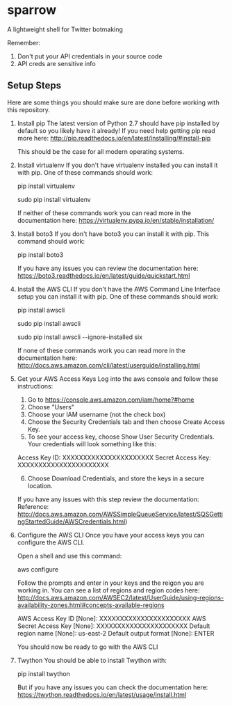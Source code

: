 # sparrow
A lightweight shell for Twitter botmaking

Remember:
1. Don't put your API credentials in your source code
2. API creds are sensitive info

## Setup Steps
Here are some things you should make sure are
done before working with this repository.

1. Install pip
    The latest version of Python 2.7 should have 
    pip installed by default so you likely have it 
    already! If you need help getting pip read 
    more here:
    http://pip.readthedocs.io/en/latest/installing/#install-pip

    This should be the case for all modern operating systems.

2. Install virtualenv
    If you don't have virtualenv installed you can
    install it with pip. One of these commands
    should work:
    
    pip install virtualenv
    
    sudo pip install virtualenv

    If neither of these commands work you can read
    more in the documentation here:
    https://virtualenv.pypa.io/en/stable/installation/

3. Install boto3
    If you don't have boto3 you can install it 
    with pip. This command should work:

    pip install boto3

    If you have any issues you can review the documentation here:
    https://boto3.readthedocs.io/en/latest/guide/quickstart.html

4. Install the AWS CLI
    If you don't have the AWS Command Line 
    Interface setup you can install it with pip. 
    One of these commands should work:

    pip install awscli

    sudo pip install awscli

    sudo pip install awscli --ignore-installed six

    If none of these commands work you can read
    more in the documentation here:
    http://docs.aws.amazon.com/cli/latest/userguide/installing.html

5. Get your AWS Access Keys
    Log into the aws console and follow these
    instructions:

    1. Go to https://console.aws.amazon.com/iam/home?#home
    2. Choose "Users"
    3. Choose your IAM username (not the check box)
    4. Choose the Security Credentials tab and 
    then choose Create Access Key.
    5. To see your access key, choose Show User 
    Security Credentials. Your credentials will 
    look something like this:

    Access Key ID: XXXXXXXXXXXXXXXXXXXXXX
    Secret Access Key: XXXXXXXXXXXXXXXXXXXXXX

    6. Choose Download Credentials, and store 
    the keys in a secure location.

    If you have any issues with this step review the documentation:
    Reference:
    http://docs.aws.amazon.com/AWSSimpleQueueService/latest/SQSGettingStartedGuide/AWSCredentials.html)

6. Configure the AWS CLI
    Once you have your access keys you can 
    configure the AWS CLI. 

    Open a shell and use this command:

    aws configure

    Follow the prompts and enter in your keys 
    and the reigon you are working in. You can
    see a list of regions and region codes here:
    http://docs.aws.amazon.com/AWSEC2/latest/UserGuide/using-regions-availability-zones.html#concepts-available-regions

    AWS Access Key ID [None]: XXXXXXXXXXXXXXXXXXXXXX
    AWS Secret Access Key [None]: XXXXXXXXXXXXXXXXXXXXXX
    Default region name [None]: us-east-2
    Default output format [None]: ENTER

    You should now be ready to go with the AWS CLI

7. Twython
    You should be able to install Twython with:

    pip install twython

    But if you have any issues you can check the 
    documentation here: 
    https://twython.readthedocs.io/en/latest/usage/install.html